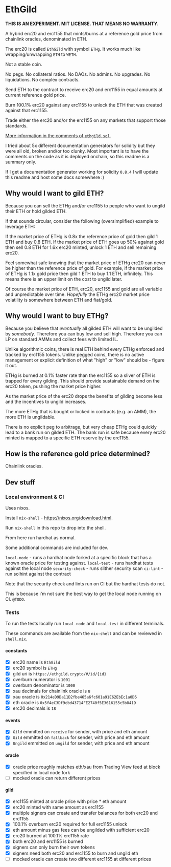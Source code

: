 # EthGild

**THIS IS AN EXPERIMENT. MIT LICENSE. THAT MEANS NO WARRANTY.**

A hybrid erc20 and erc1155 that mints/burns at a reference gold price from chainlink oracles, denominated in ETH.

The erc20 is called `EthGild` with symbol `ETHg`. It works much like wrapping/unwrapping `ETH` to `WETH`.

Not a stable coin.

No pegs. No collateral ratios. No DAOs. No admins. No upgrades. No liquidations. No complex contracts.

Send ETH to the contract to receive erc20 and erc1155 in equal amounts at current reference gold price.

Burn 100.1% erc20 against any erc1155 to unlock the ETH that was created against that erc1155.

Trade either the erc20 and/or the erc1155 on any markets that support those standards.

[More information in the comments of `ethgild.sol`](https://github.com/thedavidmeister/ethgild/blob/main/contracts/ethgild.sol).

I tried about 5x different documentation generators for solidity but they were all old, broken and/or too clunky.
Most important is to have the comments on the code as it is deployed onchain, so this readme is a summary only.

If I get a documentation generator working for solidity `0.8.4` I will update this readme and host some docs somewhere :)

## Why would I want to gild ETH?

Because you can sell the ETHg and/or erc1155 to people who want to ungild their ETH or hold gilded ETH.

If that sounds circular, consider the following (oversimplified) example to leverage ETH:

If the market price of ETHg is 0.8x the reference price of gold then gild 1 ETH and buy 0.8 ETH.
If the market price of ETH goes up 50% against gold then sell 0.8 ETH for 1.6x erc20 minted, unlock 1 ETH and sell remaining erc20.

Feel somewhat safe knowing that the market price of ETHg erc20 can never be higher than the reference price of gold.
For example, if the market price of ETHg is 1.1x gold price then gild 1 ETH to buy 1.1 ETH, infinitely.
This means there is an upper limit on the cost to ungild later.

Of course the market price of ETH, erc20, erc1155 and gold are all variable and unpredictable over time.
_Hopefully_ the ETHg erc20 market price volatility is somewhere between ETH and fiat/gold.

## Why would I want to buy ETHg?

Because you believe that _eventually_ all gilded ETH will want to be ungilded by _somebody_.
Therefore you can buy low and sell high.
Therefore you can LP on standard AMMs and collect fees with limited IL.

Unlike algorithmic coins, there is real ETH behind every ETHg enforced and tracked by erc1155 tokens.
Unlike pegged coins, there is no active management or explicit definition of what "high" or "low" should be - figure it out.

ETHg is burned at 0.1% faster rate than the erc1155 so a sliver of ETH is trapped for every gilding.
This should provide sustainable demand on the erc20 token, pushing the  market price higher.

As the market price of the erc20 drops the benefits of gilding become less and the incentives to ungild increases.

The more ETHg that is bought or locked in contracts (e.g. an AMM), the more ETH is ungildable.

There is no explicit peg to arbitrage, but very cheap ETHg could quickly lead to a bank run on gilded ETH.
The bank run is safe because every erc20 minted is mapped to a specific ETH reserve by the erc1155.

## How is the reference gold price determined?

Chainlink oracles.

## Dev stuff

### Local environment & CI

Uses nixos.

Install `nix-shell` - https://nixos.org/download.html.

Run `nix-shell` in this repo to drop into the shell.

From here run hardhat as normal.

Some additional commands are included for dev.

`local-node` - runs a hardhat node forked at a specific block that has a known oracle price for testing against.
`local-test` - runs hardhat tests against the local node
`security-check` - runs slither security scan
`ci-lint` - run solhint against the contract

Note that the security check and lints run on CI but the hardhat tests do not.

This is because i'm not sure the best way to get the local node running on CI. `@TODO`.

### Tests

To run the tests locally run `local-node` and `local-test` in different terminals.

These commands are available from the `nix-shell` and can be reviewed in `shell.nix`.

#### constants

- [x] erc20 name is `EthGild`
- [x] erc20 symbol is `ETHg`
- [x] gild uri is `https://ethgild.crypto/#/id/{id}`
- [x] overburn numerator is `1001`
- [x] overburn denominator is `1000`
- [x] xau decimals for chainlink oracle is `8`
- [x] xau oracle is `0x214eD9Da11D2fbe465a6fc601a91E62EbEc1a0D6`
- [x] eth oracle is `0x5f4eC3Df9cbd43714FE2740f5E3616155c5b8419`
- [x] erc20 decimals is `18`

#### events

- [x] `Gild` emmitted on `receive` for sender, with price and eth amount
- [x] `Gild` emmitted on `fallback` for sender, with price and eth amount
- [x] `Ungild` emmitted on `ungild` for sender, with price and eth amount

#### oracle

- [x] oracle price roughly matches eth/xau from Trading View feed at block specified in local node fork
- [ ] mocked oracle can return different prices

#### gild

- [x] erc1155 minted at oracle price with price * eth amount
- [x] erc20 minted with same amount as erc1155
- [x] multiple signers can create and transfer balances for both erc20 and erc1155
- [x] 100.1% overburn erc20 required for full erc1155 unlock
- [x] eth amount minus gas fees can be ungilded with sufficient erc20
- [x] erc20 burned at 100.1% erc1155 rate
- [x] both erc20 and erc1155 is burned
- [x] signers can only burn their own tokens
- [x] signers need both erc20 and erc1155 to burn and ungild eth
- [ ] mocked oracle can create two different erc1155 at different prices